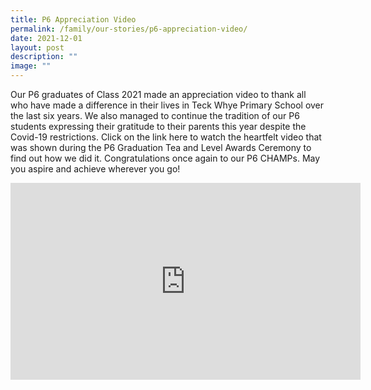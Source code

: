```yaml
---
title: P6 Appreciation Video
permalink: /family/our-stories/p6-appreciation-video/
date: 2021-12-01
layout: post
description: ""
image: ""
---
```

Our P6 graduates of Class 2021 made an appreciation video to thank all who have made a difference in their lives in Teck Whye Primary School over the last six years. We also managed to continue the tradition of our P6 students expressing their gratitude to their parents this year despite the Covid-19 restrictions. Click on the link here to watch the heartfelt video that was shown during the P6 Graduation Tea and Level Awards Ceremony to find out how we did it. Congratulations once again to our P6 CHAMPs. May you aspire and achieve wherever you go!


<iframe width="560" height="315" 
src="https://www.youtube.com/embed/AAcgUYjnmoE" title="YouTube video player" frameborder="0" allow="accelerometer; autoplay; clipboard-write; encrypted-media; gyroscope; picture-in-picture" allowfullscreen></iframe>